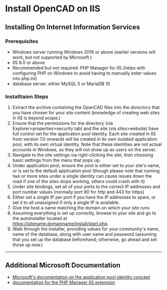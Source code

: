 # Install OpenCAD on IIS

## Installing On Internet Information Services

### Prerequisites

- Windows server running Windows 2016 or above (earlier versions will work, but not supported by Microsoft.)
- IIS 8.0 or above
- Recommended but not required: PHP Manager for IIS (helps with configuring PHP on Windows to avoid having to manually enter values into php.ini)
- database server: either MySQL 5 or MariaDB 10

### Installtaion Steps

1. Extract the archive containing the OpanCAD files into the dorectory that you have chosen for your site content (knowledge of creating web sites in IIS is beyond scope.)
2. Ensure that the permissions for the directory (via Explorer>properties>security tab) and the site (via sites>website) have full control set for the application pool identity. Each site created in IIS from version 7.0 onwards will be created in its own isolated application pool, with its own virtual identity. Note that these identities are not actual accounts in Windows, so they will not show up as users on the server. 
3. Navigate to the site settings via right-clicking the site, then choosing basic settings from the menu that pops up.
4. Under application pool, ensure the pool is either set to your site's name, or is set to the default application pool (though please note that running two or more sites under a single identity can cause issues down the road if one of the sites stops working, others could crash with it)
5. Under site bindings, set all of your ports to the correct IP addresses and port number values (normally port 80 for http and 443 for https) 
6. Either set a single IP per port if you have the IP addresses to spare, or set it to all unassigned if only a single IP is available.
7. Give the host a name matching the domain on which your site runs.
8. Assuming everything is set up correctly, browse to your site and go to the autoinstaller located at https://sitename.domainname/install/start.php.
9. Walk through the installer, providing values for your community's name, name of the database, along with user name and password (assuming that you set up the database beforehand; otherwise, go ahead and set those up now.)

***
## Additional Microsoft Documentation
- [Microsoft's documentation on the application pool identity concept](https://docs.microsoft.com/en-us/iis/manage/configuring-security/application-pool-identities#:~:text=Here%20is%20how%3A%201%20Open%20the%20IIS%20Management,5%20The%20following%20dialog%20appears%3A%20More%20items...%20)
- [documentation for the PHP Manager IIS extension](https://www.iis.net/downloads/community/2018/05/php-manager-150-for-iis-10)